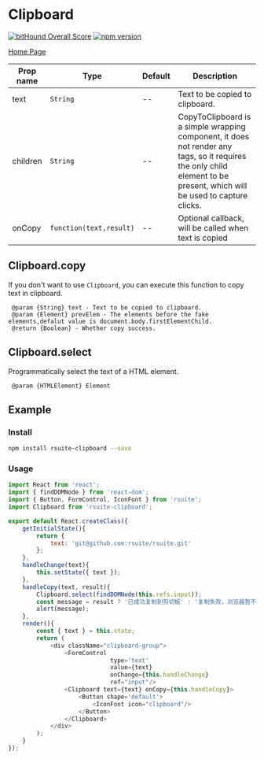 #  Clipboard
[![bitHound Overall Score](https://www.bithound.io/github/rsuite/rsuite-clipboard/badges/score.svg)](https://www.bithound.io/github/rsuite/rsuite-clipboard)
[![npm version](https://badge.fury.io/js/rsuite-clipboard.svg)](https://badge.fury.io/js/rsuite-clipboard)

[Home Page](hrrp://rsuite.github.io/rsuite-clipboard)

|Prop name|Type|Default|Description|
|---|---|---|---|
|text|`String`|--|Text to be copied to clipboard.|
|children|`String`|--|CopyToClipboard is a simple wrapping component, it does not render any tags, so it requires the only child element to be present, which will be used to capture clicks.|
|onCopy|`function(text,result)`|--|Optional callback, will be called when text is copied|

## Clipboard.copy
If you don't want to use `Clipboard`, you can execute this function to copy text in clipboard.

```
 @param {String} text - Text to be copied to clipboard. 
 @param {Element} prevElem - The elements before the fake elements,defalut value is document.body.firstElementChild. 
 @return {Boolean} - Whether copy success.
```

##  Clipboard.select
Programmatically select the text of a HTML element.
```
 @param {HTMLElement} Element
```

## Example

### Install
```bash
npm install rsuite-clipboard --save
```
### Usage
```javascript
import React from 'react';
import { findDOMNode } from 'react-dom';
import { Button, FormControl, IconFont } from 'rsuite';
import Clipboard from 'rsuite-clipboard';

export default React.createClass({
    getInitialState(){
        return {
            text: 'git@github.com:rsuite/rsuite.git'
        };
    },
    handleChange(text){
        this.setState({ text });
    },
    handleCopy(text, result){
        Clipboard.select(findDOMNode(this.refs.input));
        const message = result ? '已成功复制到剪切板' : '复制失败，浏览器暂不支持此功能';
        alert(message);
    },
    render(){
        const { text } = this.state;
        return (
            <div className="clipboard-group">
                <FormControl 
                             type='text' 
                             value={text} 
                             onChange={this.handleChange} 
                             ref="input"/>
                <Clipboard text={text} onCopy={this.handleCopy}>
                    <Button shape='default'>
                        <IconFont icon="clipboard"/>
                    </Button>
                </Clipboard>
            </div>
        );
    }
});
```


